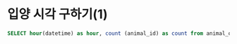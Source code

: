 # 입양 시각 구하기(1)



``` sql
SELECT hour(datetime) as hour, count (animal_id) as count from animal_outs where hour(datetime) >= 9 and hour(datetime) <= 19 group by hour order by hour;
```
